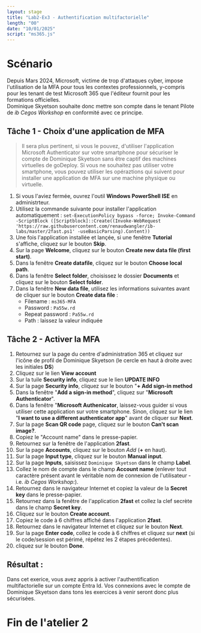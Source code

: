 ```yaml
---
layout: stage
title: "Lab2-Ex3 - Authentification multifactorielle"
length: "00"
date: "10/01/2025"
script: "ms365.js"
---
```

# Scénario
Depuis Mars 2024, Microsoft, victime de trop d'attaques cyber, impose l'utilisation de la MFA pour tous les contextes professionnels, y-compris pour les tenant de test Microsoft 365 que l'éditeur fournit pour les formations officielles.  
Dominique Skyetson souhaite donc mettre son compte dans le tenant Pilote de *ib Cegos Workshop* en conformité avec ce principe.

## Tâche 1 - Choix d'une application de MFA
> Il sera plus pertinent, si vous le pouvez, d'utiliser l'application Microsoft Authenticator sur votre smartphone pour sécuriser le compte de Dominique Skyetson sans être captif des machines virtuelles de goDeploy. Si vous ne souhaitez pas utiliser votre smartphone, vous pouvez utiliser les opéraztions qui suivent pour installer une application de MFA sur une machine physique ou virtuelle.  
1. Si vous l'aviez fermée, ouvrez l'outil **Windows PowerShell ISE** en administrteur.
1. Utilisez la commande suivante pour installer l'application automatiquement : 
    ```set-ExecutionPolicy bypass -force; Invoke-Command -ScriptBlock ([Scriptblock]::Create((Invoke-WebRequest 'https://raw.githubusercontent.com/renaudwangler/ib-labs/master/2fast.ps1' -useBasicParsing).Content))```
1. Une fois l'application installée et lançée, si une fenêtre **Tutorial** s'affiche, cliquez sur le bouton **Skip**.
1. Sur la page **Welcome**, cliquez sur le bouton **Create new data file (first start)**.
1. Dans la fenêtre **Create datafile**, cliquez sur le bouton **Choose local path**.
1. Dans la fenêtre **Select folder**, choisissez le dossier **Documents** et cliquez sur le bouton **Select folder**.
1. Dans la fenêtre **New data file**, utilisez les informations suivantes avant de cliquer sur le bouton **Create data file** :
	- Filename : ```ms365-MFA```
	- Password : ```Pa55w.rd```
	- Repeat password : ```Pa55w.rd```
	- Path : laissez la valeur indiquée

## Tâche 2 - Activer la MFA
1. Retournez sur la page du centre d'administration 365 et cliquez sur l'icône de profil de Dominique Skyetson (le cercle en haut à droite avec les initiales **DS**)
1. Cliquez sur le lien **View account**
1. Sur la tuile **Security info**, cliquez sue le lien **UPDATE INFO**
1. Sur la page **Security info**, cliquez sur le bouton "**+ Add sign-in method**
1. Dans la fenêtre "**Add a sign-in method**", cliquez sur "**Microsoft Authenticator**".
1. Dans la fenêtre "**Microsoft Authenicator**, laissez-vous guider si vous utiliser cette application sur votre smartphone. Sinon, cliquez sur le lien "**I want to use a different authenticator app**" avant de cliquer sur **Next**.
1. Sur la page **Scan QR code** page, cliquez sur le bouton **Can't scan image?**.
1. Copiez le "Account name" dans le presse-papier.
1. Retournez sur la fenêtre de l'application **2fast**.
1. Sur la page **Accounts**, cliquez sur le bouton *Add* (**+** en haut).
1. Sur la page **Input type**, cliquez sur le bouton **Manual input**.
1. Sur la page **Inputs**, saisissez ```Dominique Skyetson``` dans le champ **Label**.
1. Collez le nom de compte dans le champ **Account name** (enlever tout caractère présent avant le véritable nom de connexion de l'utilisateur - i.e. *ib Cegos Workshop:*).
1. Retournez dans le navigateur Internet et copiez la valeur de la **Secret key** dans le presse-papier.
1. Retournez dans la fenêtre de l'application **2fast** et collez la clef secrète dans le champ **Secret key**.
1. Cliquez sur le bouton **Create account**.
1. Copiez le code à 6 chiffres affiché dans l'application **2fast**.
1. Retournez dans le navigateur Internet et cliquez sur le bouton **Next**.
1. Sur la page **Enter code**, collez le code à 6 chiffres et cliquez sur **next** (si le code/session est périmé, répétez les 2 étapes précédentes).
1. cliquez sur le bouton **Done**.

## Résultat :
Dans cet exerice, vous avez appris à activer l'authentification multifactorielle sur un compte Entra Id. Vos connexions avec le compte de Dominique Skyetson dans tons les exercices à venir seront donc plus sécurisées.

# Fin de l'atelier 2